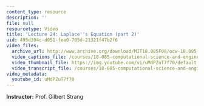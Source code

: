 ```yaml
---
content_type: resource
description: ''
file: null
resourcetype: Video
title: 'Lecture 24: Laplace''s Equation (part 2)'
uid: 495d394c-d051-fea0-705d-21321f47b2f6
video_files:
  archive_url: http://www.archive.org/download/MIT18.085F08/ocw-18.085-f08-lec24_300k.mp4
  video_captions_file: /courses/18-085-computational-science-and-engineering-i-fall-2008/4a1279eec6755d6ab61dfb5f3214f59d_uMdPZuT7f70.vtt
  video_thumbnail_file: https://img.youtube.com/vi/uMdPZuT7f70/default.jpg
  video_transcript_file: /courses/18-085-computational-science-and-engineering-i-fall-2008/9189d352b625c4d59cbe9982bdfdbbca_uMdPZuT7f70.pdf
video_metadata:
  youtube_id: uMdPZuT7f70
---
```


**Instructor:** Prof. Gilbert Strang
